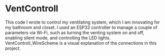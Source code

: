 # VentControll
This code I wrote to control my ventilating system, which I am innovating for my bathroom and closet. I used an ESP32 controller to manage a couple of parameters via Wi-Fi, such as turning the venting system on and off, enabling silent mode, and controlling the LED lights.
VentControll_WireScheme is a visual explanation of the connections in this project.
